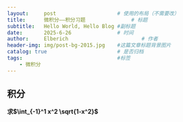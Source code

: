 ```yaml
---
layout:     post   				    # 使用的布局（不需要改）
title:      微积分——积分习题				# 标题 
subtitle:   Hello World, Hello Blog #副标题
date:       2025-6-26				# 时间
author:     Elberich 						# 作者
header-img: img/post-bg-2015.jpg 	#这篇文章标题背景图片
catalog: true 						# 是否归档
tags:								#标签
    - 微积分
---
```


## 积分
**求$\int_{-1}^1 x^2 \sqrt{1-x^2}$**
